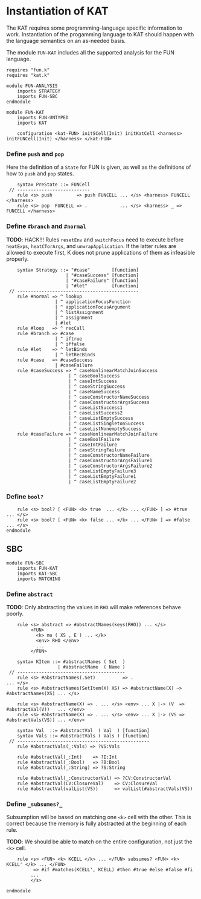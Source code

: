Instantiation of KAT
====================

The KAT requires some programming-language specific information to work.
Instantiation of the progamming language to KAT should happen with the language semantics on an as-needed basis.

The module `FUN-KAT` includes all the supported analysis for the FUN language.

```k
requires "fun.k"
requires "kat.k"

module FUN-ANALYSIS
    imports STRATEGY
    imports FUN-SBC
endmodule

module FUN-KAT
    imports FUN-UNTYPED
    imports KAT

    configuration <kat-FUN> initSCell(Init) initKatCell <harness> initFUNCell(Init) </harness> </kat-FUN>
```

### Define `push` and `pop`

Here the definition of a `State` for FUN is given, as well as the definitions of how to `push` and `pop` states.

```k
    syntax PreState ::= FUNCell
 // ---------------------------
    rule <s> push         => push FUNCELL ... </s> <harness> FUNCELL </harness>
    rule <s> pop  FUNCELL => .            ... </s> <harness> _ => FUNCELL </harness>
```

### Define `#branch` and `#normal`

**TODO**: HACK!!!
          Rules `resetEnv` and `switchFocus` need to execute before `heatExps`, `heatCTorArgs`, and `unwrapApplication`.
          If the latter rules are allowed to execute first, K does not prune applications of them as infeasible properly.

```k
    syntax Strategy ::= "#case"        [function]
                      | "#caseSuccess" [function]
                      | "#caseFailure" [function]
                      | "#let"         [function]
 // ---------------------------------------------
    rule #normal => ^ lookup
                  | ^ applicationFocusFunction
                  | ^ applicationFocusArgument
                  | ^ listAssignment
                  | ^ assignment
                  | #let
    rule #loop   => ^ recCall
    rule #branch => #case
                  | ^ iftrue
                  | ^ iffalse
    rule #let    => ^ letBinds
                  | ^ letRecBinds
    rule #case   => #caseSuccess
                  | #caseFailure
    rule #caseSuccess => ^ caseNonlinearMatchJoinSuccess
                       | ^ caseBoolSuccess
                       | ^ caseIntSuccess
                       | ^ caseStringSuccess
                       | ^ caseNameSuccess
                       | ^ caseConstructorNameSuccess
                       | ^ caseConstructorArgsSuccess
                       | ^ caseListSuccess1
                       | ^ caseListSuccess2
                       | ^ caseListEmptySuccess
                       | ^ caseListSingletonSuccess
                       | ^ caseListNonemptySuccess
    rule #caseFailure => ^ caseNonlinearMatchJoinFailure
                       | ^ caseBoolFailure
                       | ^ caseIntFailure
                       | ^ caseStringFailure
                       | ^ caseConstructorNameFailure
                       | ^ caseConstructorArgsFailure1
                       | ^ caseConstructorArgsFailure2
                       | ^ caseListEmptyFailure3
                       | ^ caseListEmptyFailure1
                       | ^ caseListEmptyFailure2
```

### Define `bool?`

```k
    rule <s> bool? [ <FUN> <k> true  ... </k> ... </FUN> ] => #true  ... </s>
    rule <s> bool? [ <FUN> <k> false ... </k> ... </FUN> ] => #false ... </s>
endmodule
```

SBC
---

```k
module FUN-SBC
    imports FUN-KAT
    imports KAT-SBC
    imports MATCHING
```

### Define `abstract`

**TODO**: Only abstracting the values in `RHO` will make references behave poorly.

```k
    rule <s> abstract => #abstractNames(keys(RHO)) ... </s>
         <FUN>
           <k> mu ( XS , E ) ... </k>
           <env> RHO </env>
           ...
         </FUN>

    syntax KItem ::= #abstractNames ( Set  )
                   | #abstractName  ( Name )
 // ----------------------------------------
    rule <s> #abstractNames(.Set)          => .                                      ... </s>
    rule <s> #abstractNames(SetItem(X) XS) => #abstractName(X) ~> #abstractNames(XS) ... </s>

    rule <s> #abstractName(X) => . ... </s> <env> ... X |-> (V  => #abstractVal(V))   ... </env>
    rule <s> #abstractName(X) => . ... </s> <env> ... X |-> (VS => #abstractVals(VS)) ... </env>

    syntax Val  ::= #abstractVal  ( Val  ) [function]
    syntax Vals ::= #abstractVals ( Vals ) [function]
 // -------------------------------------------------
    rule #abstractVals(_:Vals) => ?VS:Vals

    rule #abstractVal(_:Int)    => ?I:Int
    rule #abstractVal(_:Bool)   => ?B:Bool
    rule #abstractVal(_:String) => ?S:String

    rule #abstractVal(_:ConstructorVal) => ?CV:ConstructorVal
    rule #abstractVal(CV:ClosureVal)    => CV:ClosureVal
    rule #abstractVal(valList(VS))      => valList(#abstractVals(VS))
```

### Define `_subsumes?_`

Subsumption will be based on matching one `<k>` cell with the other.
This is correct because the memory is fully abstracted at the beginning of each rule.

**TODO**: We should be able to match on the entire configuration, not just the `<k>` cell.

```k
    rule <s> <FUN> <k> KCELL </k> ... </FUN> subsumes? <FUN> <k> KCELL' </k> ... </FUN>
          => #if #matches(KCELL', KCELL) #then #true #else #false #fi
         ...
         </s>
```

```k
endmodule
```
